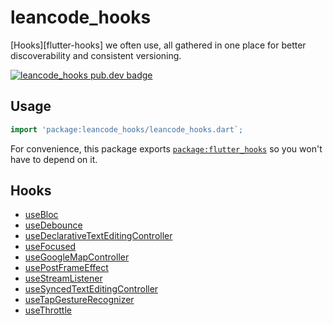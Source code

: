 # leancode_hooks

[Hooks][flutter-hooks] we often use, all gathered in one place for better
discoverability and consistent versioning.

[![leancode_hooks pub.dev badge][pub-badge]][pub-badge-link]

[pub-badge]: https://img.shields.io/pub/v/leancode_hooks
[pub-badge-link]: https://pub.dev/packages/leancode_hooks

## Usage

```dart
import 'package:leancode_hooks/leancode_hooks.dart`;
```

For convenience, this package exports [`package:flutter_hooks`][flutter_hooks]
so you won't have to depend on it.

## Hooks

- [useBloc](lib/src/use_bloc.dart)
- [useDebounce](lib/src/use_debounce.dart)
- [useDeclarativeTextEditingController](lib/src/use_decarative_text_editing_controller.dart)
- [useFocused](lib/src/use_focused.dart)
- [useGoogleMapController](lib/src/use_google_map_controller.dart)
- [usePostFrameEffect](lib/src/use_post_frame_effect.dart)
- [useStreamListener](lib/src/use_stream_listener.dart)
- [useSyncedTextEditingController](lib/src/use_synced_text_editing_controller.dart)
- [useTapGestureRecognizer](lib/src/use_tap_gesture_recognizer.dart)
- [useThrottle](lib/src/use_throttle.dart)

[flutter_hooks]: https://pub.dev/packages/flutter_hooks
